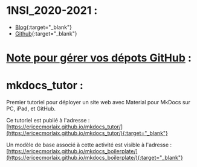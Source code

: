 # 1NSI_2020-2021 :
- [Blog](https://ecmorlaix-my.sharepoint.com/personal/eric_madec_ecmorlaix_fr/1NSI_2020-2021/default.aspx){:target="_blank"}
- [Github](https://nbviewer.jupyter.org/github/ericECmorlaix/1NSI_2020-2021/tree/master/){:target="_blank"} 

# [Note pour gérer vos dépots GitHub](../git) :








# mkdocs_tutor :

Premier tutoriel pour déployer un site web avec Material pour MkDocs sur PC, iPad, et GitHub.

Ce tutoriel est publié à l'adresse : [https://ericecmorlaix.github.io/mkdocs_tutor/](https://ericecmorlaix.github.io/mkdocs_tutor/){:target="_blank"}

Un modèle de base associé à cette activité est visible à l'adresse : [https://ericecmorlaix.github.io/mkdocs_boilerplate/](https://ericecmorlaix.github.io/mkdocs_boilerplate/){:target="_blank"}